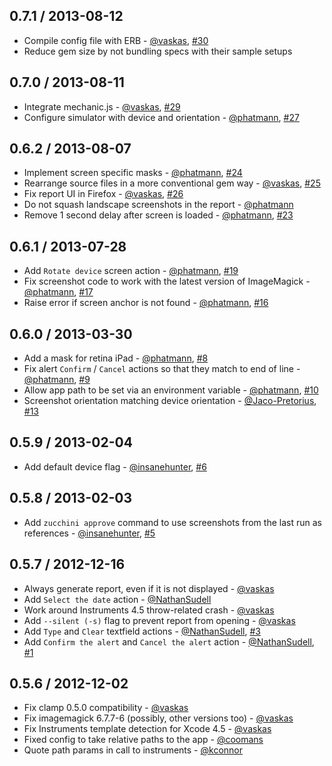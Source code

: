 ## 0.7.1 / 2013-08-12
* Compile config file with ERB - [@vaskas][], [#30][]
* Reduce gem size by not bundling specs with their sample setups

## 0.7.0 / 2013-08-11
* Integrate mechanic.js - [@vaskas][], [#29][]
* Configure simulator with device and orientation - [@phatmann][], [#27][]

## 0.6.2 / 2013-08-07
* Implement screen specific masks - [@phatmann][], [#24][]
* Rearrange source files in a more conventional gem way - [@vaskas][], [#25][]
* Fix report UI in Firefox - [@vaskas][], [#26][]
* Do not squash landscape screenshots in the report - [@phatmann][]
* Remove 1 second delay after screen is loaded - [@phatmann][], [#23][]

## 0.6.1 / 2013-07-28
* Add `Rotate device` screen action - [@phatmann][], [#19][]
* Fix screenshot code to work with the latest version of ImageMagick - [@phatmann][], [#17][]
* Raise error if screen anchor is not found - [@phatmann][], [#16][]

## 0.6.0 / 2013-03-30
* Add a mask for retina iPad - [@phatmann][], [#8][]
* Fix alert `Confirm` / `Cancel` actions so that they match to end of line - [@phatmann][], [#9][]
* Allow app path to be set via an environment variable - [@phatmann][], [#10][]
* Screenshot orientation matching device orientation - [@Jaco-Pretorius][], [#13][]

## 0.5.9 / 2013-02-04
* Add default device flag - [@insanehunter][], [#6][]

## 0.5.8 / 2013-02-03
* Add `zucchini approve` command to use screenshots from the last run as references - [@insanehunter][], [#5][]

## 0.5.7 / 2012-12-16
* Always generate report, even if it is not displayed - [@vaskas][]
* Add `Select the date` action - [@NathanSudell][]
* Work around Instruments 4.5 throw-related crash - [@vaskas][]
* Add `--silent (-s)` flag to prevent report from opening - [@vaskas][]
* Add `Type` and `Clear` textfield actions - [@NathanSudell][], [#3][]
* Add `Confirm the alert` and `Cancel the alert` action - [@NathanSudell][], [#1][]

## 0.5.6 / 2012-12-02
* Fix clamp 0.5.0 compatibility - [@vaskas][]
* Fix imagemagick 6.7.7-6 (possibly, other versions too) - [@vaskas][]
* Fix Instruments template detection for Xcode 4.5 - [@vaskas][]
* Fixed config to take relative paths to the app - [@coomans][]
* Quote path params in call to instruments - [@kconnor][]

<!--- The following link definition list is generated by PimpMyChangelog --->
[#1]: https://github.com/zucchini-src/zucchini/issues/1
[#3]: https://github.com/zucchini-src/zucchini/issues/3
[#5]: https://github.com/zucchini-src/zucchini/issues/5
[#6]: https://github.com/zucchini-src/zucchini/issues/6
[#8]: https://github.com/zucchini-src/zucchini/issues/8
[#9]: https://github.com/zucchini-src/zucchini/issues/9
[#10]: https://github.com/zucchini-src/zucchini/issues/10
[#13]: https://github.com/zucchini-src/zucchini/issues/13
[#16]: https://github.com/zucchini-src/zucchini/issues/16
[#17]: https://github.com/zucchini-src/zucchini/issues/17
[#19]: https://github.com/zucchini-src/zucchini/issues/19
[#23]: https://github.com/zucchini-src/zucchini/issues/23
[#24]: https://github.com/zucchini-src/zucchini/issues/24
[#25]: https://github.com/zucchini-src/zucchini/issues/25
[#26]: https://github.com/zucchini-src/zucchini/issues/26
[#27]: https://github.com/zucchini-src/zucchini/issues/27
[#29]: https://github.com/zucchini-src/zucchini/issues/29
[#30]: https://github.com/zucchini-src/zucchini/issues/30

[@Jaco-Pretorius]: https://github.com/Jaco-Pretorius
[@NathanSudell]: https://github.com/NathanSudell
[@coomans]: https://github.com/coomans
[@insanehunter]: https://github.com/insanehunter
[@kconnor]: https://github.com/kconnor
[@phatmann]: https://github.com/phatmann
[@vaskas]: https://github.com/vaskas
